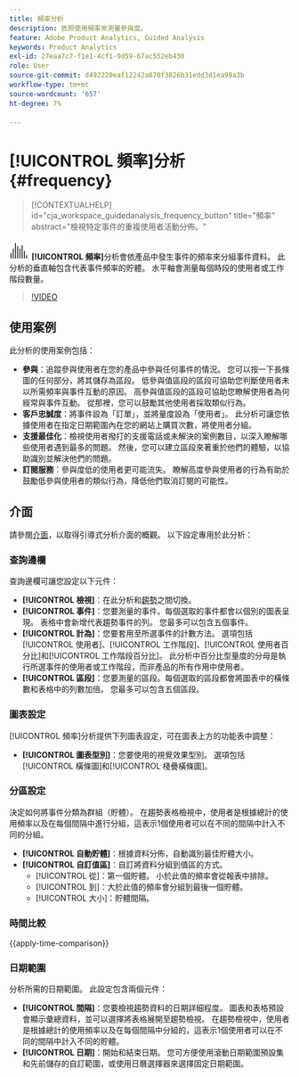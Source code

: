 ```yaml
---
title: 頻率分析
description: 依照使用頻率來測量參與度。
feature: Adobe Product Analytics, Guided Analysis
keywords: Product Analytics
exl-id: 27eaa7c7-f1e1-4cf1-9d59-67ac552eb430
role: User
source-git-commit: d492220eaf12242a870f3826b31edd3d1ea99a3b
workflow-type: tm+mt
source-wordcount: '657'
ht-degree: 7%

---
```


# [!UICONTROL 頻率]分析 {#frequency}

<!-- markdownlint-disable MD034 -->

>[!CONTEXTUALHELP]
>id="cja_workspace_guidedanalysis_frequency_button"
>title="頻率"
>abstract="檢視特定事件的重複使用者活動分佈。"

<!-- markdownlint-enable MD034 -->

![頻率](/help/assets/icons/Histogram.svg) **[!UICONTROL 頻率]**&#x200B;分析會依產品中發生事件的頻率來分組事件資料。 此分析的垂直軸包含代表事件頻率的貯體。 水平軸會測量每個時段的使用者或工作階段數量。

>[!VIDEO](https://video.tv.adobe.com/v/3428089/?learn=on)

## 使用案例

此分析的使用案例包括：

* **參與**：追蹤參與使用者在您的產品中參與任何事件的情況。 您可以按一下長條圖的任何部分，將其儲存為區段。 低參與值區段的區段可協助您判斷使用者未以所需頻率與事件互動的原因。 高參與值區段的區段可協助您瞭解使用者為何經常與事件互動。 從那裡，您可以鼓勵其他使用者採取類似行為。
* **客戶忠誠度**：將事件設為「訂單」，並將量度設為「使用者」。 此分析可讓您依據使用者在指定日期範圍內在您的網站上購買次數，將使用者分組。
* **支援最佳化**：檢視使用者撥打的支援電話或未解決的案例數目，以深入瞭解哪些使用者遇到最多的問題。 然後，您可以建立區段來著重於他們的體驗，以協助識別並解決他們的問題。
* **訂閱服務**：參與度低的使用者更可能流失。 瞭解高度參與使用者的行為有助於鼓勵低參與使用者的類似行為，降低他們取消訂閱的可能性。

## 介面

請參閱[介面](../overview.md#interface)，以取得引導式分析介面的概觀。 以下設定專用於此分析：

### 查詢邊欄

查詢邊欄可讓您設定以下元件：

* **[!UICONTROL 檢視]**：在此分析和[趨勢](trends.md)之間切換。
* **[!UICONTROL 事件]**：您要測量的事件。每個選取的事件都會以個別的圖表呈現。 表格中會新增代表趨勢事件的列。 您最多可以包含五個事件。
* **[!UICONTROL 計為]**：您要套用至所選事件的計數方法。 選項包括[!UICONTROL 使用者]、[!UICONTROL 工作階段]、[!UICONTROL 使用者百分比]和[!UICONTROL 工作階段百分比]。 此分析中百分比型量度的分母是執行所選事件的使用者或工作階段，而非產品的所有作用中使用者。
* **[!UICONTROL 區段]**：您要測量的區段。每個選取的區段都會將圖表中的橫條數和表格中的列數加倍。 您最多可以包含五個區段。

### 圖表設定

[!UICONTROL 頻率]分析提供下列圖表設定，可在圖表上方的功能表中調整：

* **[!UICONTROL 圖表型別]**：您要使用的視覺效果型別。 選項包括[!UICONTROL 橫條圖]和[!UICONTROL 棧疊橫條圖]。

### 分區設定

決定如何將事件分類為群組（貯體）。 在趨勢表格檢視中，使用者是根據總計的使用頻率以及在每個間隔中進行分組，這表示1個使用者可以在不同的間隔中計入不同的分組。

* **[!UICONTROL 自動貯體]**：根據資料分佈，自動識別最佳貯體大小。
* **[!UICONTROL 自訂值區]**：自訂將資料分組到值區的方式。
   * [!UICONTROL 從]：第一個貯體。 小於此值的頻率會從報表中排除。
   * [!UICONTROL 到]：大於此值的頻率會分組到最後一個貯體。
   * [!UICONTROL 大小]：貯體間隔。

### 時間比較

{{apply-time-comparison}}

### 日期範圍

分析所需的日期範圍。 此設定包含兩個元件：

* **[!UICONTROL 間隔]**：您要檢視趨勢資料的日期詳細程度。 圖表和表格預設會顯示彙總資料，並可以選擇將表格展開至趨勢檢視。 在趨勢檢視中，使用者是根據總計的使用頻率以及在每個間隔中分組的，這表示1個使用者可以在不同的間隔中計入不同的貯體。
* **[!UICONTROL 日期]**：開始和結束日期。 您可方便使用滾動日期範圍預設集和先前儲存的自訂範圍，或使用日曆選擇器來選擇固定日期範圍。


<!--
## Example

See below foran example of the analysis.

![Frequency](../assets/frequency.png)

-->
